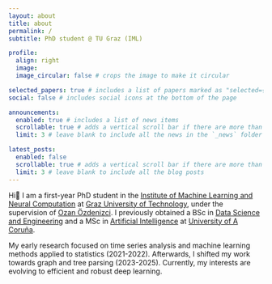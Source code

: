 ```yaml
---
layout: about
title: about
permalink: /
subtitle: PhD student @ TU Graz (IML)

profile:
  align: right
  image: 
  image_circular: false # crops the image to make it circular

selected_papers: true # includes a list of papers marked as "selected={true}"
social: false # includes social icons at the bottom of the page

announcements:
  enabled: true # includes a list of news items
  scrollable: true # adds a vertical scroll bar if there are more than 3 news items
  limit: 3 # leave blank to include all the news in the `_news` folder

latest_posts:
  enabled: false
  scrollable: true # adds a vertical scroll bar if there are more than 3 new posts items
  limit: 3 # leave blank to include all the blog posts
---
```


Hi:wave: I am a first-year PhD student in the [Institute of Machine Learning and Neural Computation](https://www.iml.tugraz.at) at [Graz University of Technology](https://www.tugraz.at/), under the supervision of [Ozan Özdenizci](https://oozdenizci.github.io/). I previously obtained a BSc in [Data Science and Engineering](https://estudos.udc.es/en/study/detail/614g02v01) and a MSc in [Artificial Intelligence](https://mia.udc.es/) at [University of A Coruña](https://www.udc.es). 

My early research focused on time series analysis and machine learning methods applied to statistics (2021-2022). Afterwards, I shifted my work towards graph and tree parsing (2023-2025). Currently, my interests are evolving to efficient and robust deep learning.